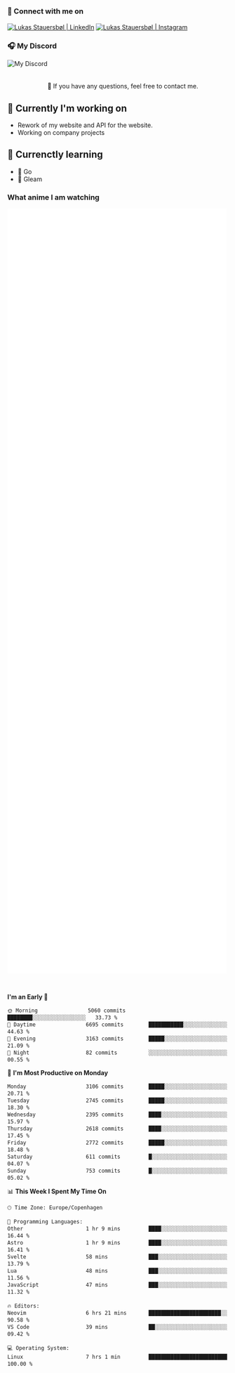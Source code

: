 ### 🔗 Connect with me on
<a href="https://www.instagram.com/lukas_stauersbol" target="_blank"><img align="center" src="https://raw.githubusercontent.com/stauersbol/stauersbol/main/images/instagram.svg" alt="Lukas Stauersbøl | LinkedIn" width="30px"/></a>
<a href="https://www.linkedin.com/in/lukas-stauersbol/" target="_blank"><img align="center" src="https://raw.githubusercontent.com/stauersbol/stauersbol/main/images/linkedin.svg" alt="Lukas Stauersbøl | Instagram" width="30px"/></a>

<p align="center">
 <h3>🎧 My Discord</h3>
 <img align="left" height="55px" src="https://discord.c99.nl/widget/theme-2/147806323323568128.png" alt="My Discord" />
</p>

<br/>
<br/>
<br/>
💬 If you have any questions, feel free to contact me.

## 🔭 Currently I'm working on
- Rework of my website and API for the website.
- Working on company projects
 
## 🌱 Currenctly learning
- 💙 Go
- 💜 Gleam

### What anime I am watching
<a href="https://anilist.co/user/slashiy/" align="center"><img align="center" width="500px" src="metrics.plugin.personal.anilist.svg" /></a>

<br/>

<!--START_SECTION:waka-->
**I'm an Early 🐤** 

```text
🌞 Morning                5060 commits        ████████░░░░░░░░░░░░░░░░░   33.73 % 
🌆 Daytime                6695 commits        ███████████░░░░░░░░░░░░░░   44.63 % 
🌃 Evening                3163 commits        █████░░░░░░░░░░░░░░░░░░░░   21.09 % 
🌙 Night                  82 commits          ░░░░░░░░░░░░░░░░░░░░░░░░░   00.55 % 
```
📅 **I'm Most Productive on Monday** 

```text
Monday                   3106 commits        █████░░░░░░░░░░░░░░░░░░░░   20.71 % 
Tuesday                  2745 commits        █████░░░░░░░░░░░░░░░░░░░░   18.30 % 
Wednesday                2395 commits        ████░░░░░░░░░░░░░░░░░░░░░   15.97 % 
Thursday                 2618 commits        ████░░░░░░░░░░░░░░░░░░░░░   17.45 % 
Friday                   2772 commits        █████░░░░░░░░░░░░░░░░░░░░   18.48 % 
Saturday                 611 commits         █░░░░░░░░░░░░░░░░░░░░░░░░   04.07 % 
Sunday                   753 commits         █░░░░░░░░░░░░░░░░░░░░░░░░   05.02 % 
```


📊 **This Week I Spent My Time On** 

```text
🕑︎ Time Zone: Europe/Copenhagen

💬 Programming Languages: 
Other                    1 hr 9 mins         ████░░░░░░░░░░░░░░░░░░░░░   16.44 % 
Astro                    1 hr 9 mins         ████░░░░░░░░░░░░░░░░░░░░░   16.41 % 
Svelte                   58 mins             ███░░░░░░░░░░░░░░░░░░░░░░   13.79 % 
Lua                      48 mins             ███░░░░░░░░░░░░░░░░░░░░░░   11.56 % 
JavaScript               47 mins             ███░░░░░░░░░░░░░░░░░░░░░░   11.32 % 

🔥 Editors: 
Neovim                   6 hrs 21 mins       ███████████████████████░░   90.58 % 
VS Code                  39 mins             ██░░░░░░░░░░░░░░░░░░░░░░░   09.42 % 

💻 Operating System: 
Linux                    7 hrs 1 min         █████████████████████████   100.00 % 
```


<!--END_SECTION:waka-->
